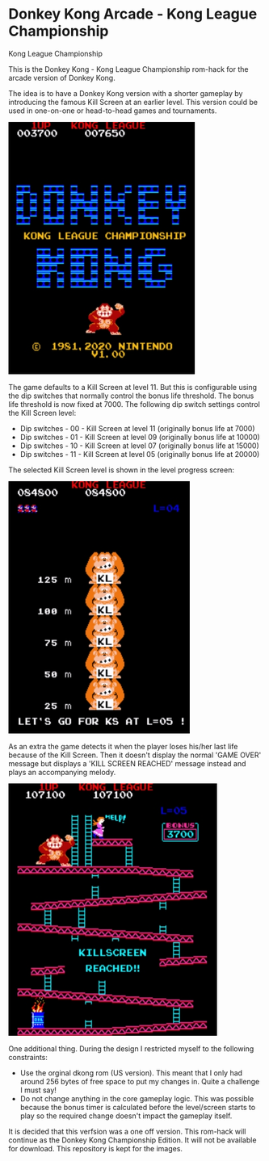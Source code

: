 # Donkey Kong Arcade - Kong League Championship

Kong League Championship

This is the Donkey Kong - Kong League Championship rom-hack for the arcade version of Donkey Kong.

The idea is to have a Donkey Kong version with a shorter gameplay by introducing the famous Kill Screen at an earlier level. 
This version could be used in one-on-one or head-to-head games and tournaments.

![DKC Title Screen](https://github.com/PaulGoes/DonkeyKong-KL-Championship/blob/master/Image%20-%20Title%20Screen.jpg)

The game defaults to a Kill Screen at level 11. But this is configurable using the dip switches that normally control the bonus life threshold. The bonus life threshold is now fixed at 7000. The following dip switch settings control the Kill Screen level:

- Dip switches - 00 - Kill Screen at level 11 (originally bonus life at 7000)
- Dip switches - 01 - Kill Screen at level 09 (originally bonus life at 10000)
- Dip switches - 10 - Kill Screen at level 07 (originally bonus life at 15000)
- Dip switches - 11 - Kill Screen at level 05 (originally bonus life at 20000)       

The selected Kill Screen level is shown in the level progress screen:

![DKC Level Progress Screen](https://github.com/PaulGoes/DonkeyKong-KL-Championship/blob/master/Image%20-%20How%20High%20Can%20You%20Get.jpg)

As an extra the game detects it when the player loses his/her last life because of the Kill Screen. Then it doesn't display the normal 'GAME OVER' message but displays a 'KILL SCREEN REACHED' message instead and plays an accompanying melody.

![DKC Kill Screen Reached](https://github.com/PaulGoes/DonkeyKong-KL-Championship/blob/master/Image%20-%20Kill%20Screen%20Reached%20message.jpg)

One additional thing. During the design I restricted myself to the following constraints:
- Use the orginal dkong rom (US version). This meant that I only had around 256 bytes of free space to put my changes in. Quite a challenge I must say!
- Do not change anything in the core gameplay logic. This was possible because the bonus timer is calculated before the level/screen starts to play so the required change doesn't impact the gameplay itself.

It is decided that this verfsion was a one off version. This rom-hack will continue as the Donkey Kong Championship Edition. It will not be available for download. This repository is kept for the images.


